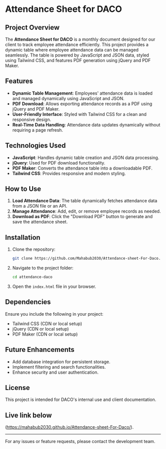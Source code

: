 # Attendance Sheet for DACO

## Project Overview
The **Attendance Sheet for DACO** is a monthly document designed for our client to track employee attendance efficiently. This project provides a dynamic table where employee attendance data can be managed seamlessly. The table is powered by JavaScript and JSON data, styled using Tailwind CSS, and features PDF generation using jQuery and PDF Maker.

## Features
- **Dynamic Table Management**: Employees' attendance data is loaded and managed dynamically using JavaScript and JSON.
- **PDF Download**: Allows exporting attendance records as a PDF using jQuery and PDF Maker.
- **User-Friendly Interface**: Styled with Tailwind CSS for a clean and responsive design.
- **Real-Time Data Handling**: Attendance data updates dynamically without requiring a page refresh.

## Technologies Used
- **JavaScript**: Handles dynamic table creation and JSON data processing.
- **jQuery**: Used for PDF download functionality.
- **PDF Maker**: Converts the attendance table into a downloadable PDF.
- **Tailwind CSS**: Provides responsive and modern styling.

## How to Use
1. **Load Attendance Data**: The table dynamically fetches attendance data from a JSON file or an API.
2. **Manage Attendance**: Add, edit, or remove employee records as needed.
3. **Download as PDF**: Click the "Download PDF" button to generate and save the attendance sheet.

## Installation
1. Clone the repository:
   ```sh
   git clone https://github.com/Mahabub2030/Attendance-sheet-For-Daco.git
   ```
2. Navigate to the project folder:
   ```sh
   cd attendance-daco
   ```
3. Open the `index.html` file in your browser.

## Dependencies
Ensure you include the following in your project:
- Tailwind CSS (CDN or local setup)
- jQuery (CDN or local setup)
- PDF Maker (CDN or local setup)

## Future Enhancements
- Add database integration for persistent storage.
- Implement filtering and search functionalities.
- Enhance security and user authentication.

## License
This project is intended for DACO's internal use and client documentation.
## Live link below
(https://mahabub2030.github.io/Attendance-sheet-For-Daco/).

---

For any issues or feature requests, please contact the development team.

